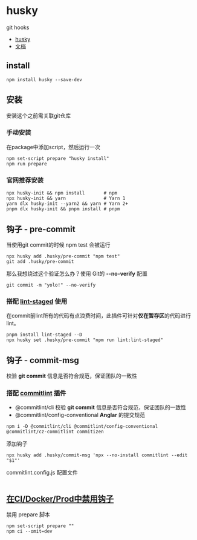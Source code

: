 <!--
 * @Desc: 
 * @Author: 曾茹菁
 * @Date: 2022-08-30 16:26:44
 * @LastEditors: 曾茹菁
 * @LastEditTime: 2022-09-01 14:34:46
-->
# husky
git hooks
- [husky](https://www.npmjs.com/package/husky)
- [文档](https://typicode.github.io/husky/#/)
## install
```
npm install husky --save-dev
```
## 安装
安装这个之前需关联git仓库
### 手动安装
在package中添加script，然后运行一次
```
npm set-script prepare "husky install"
npm run prepare
```
### 官网推荐安装
```
npx husky-init && npm install       # npm
npx husky-init && yarn              # Yarn 1
yarn dlx husky-init --yarn2 && yarn # Yarn 2+
pnpm dlx husky-init && pnpm install # pnpm
```
## 钩子 - pre-commit
当使用git commit的时候 npm test 会被运行
```
npx husky add .husky/pre-commit "npm test"
git add .husky/pre-commit
```
那么我想绕过这个验证怎么办？使用 Git的 **--no-verify** 配置
```
git commit -m "yolo!" --no-verify
```
### 搭配 [lint-staged](https://www.npmjs.com/package/lint-staged) 使用
在commit前lint所有的代码有点浪费时间，此插件可针对**仅在暂存区**的代码进行lint。
```
pnpm install lint-staged --D
npx husky set .husky/pre-commit "npm run lint:lint-staged"
```
## 钩子 - commit-msg
校验 **git commit** 信息是否符合规范，保证团队的一致性
### 搭配 [commitlint](https://commitlint.js.org/#/) 插件
- @commitlint/cli 校验 **git commit** 信息是否符合规范，保证团队的一致性
- @commitlint/config-conventional **Anglar** 的提交规范
```
npm i -D @commitlint/cli @commitlint/config-conventional @commitlint/cz-commitlint commitizen
```
添加钩子
```
npx husky add .husky/commit-msg 'npx --no-install commitlint --edit "$1"'
```
commitlint.config.js 配置文件
```js
```
## [在CI/Docker/Prod中禁用钩子](https://typicode.github.io/husky/#/?id=disable-husky-in-cidockerprod)
禁用 prepare 脚本
```
npm set-script prepare ""
npm ci --omit=dev
```


